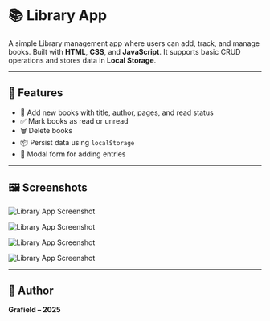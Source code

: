 # 📚 Library App

A simple Library management app where users can add, track, and manage books. Built with **HTML**, **CSS**, and **JavaScript**. It supports basic CRUD operations and stores data in **Local Storage**.

---

## 🚀 Features

- 📘 Add new books with title, author, pages, and read status
- ✅ Mark books as read or unread
- 🗑️ Delete books
- 📦 Persist data using `localStorage`
- 💬 Modal form for adding entries

---

## 🖼️ Screenshots

![Library App Screenshot](https://i.ibb.co/jPv4794C/Screenshot-2025-06-03-at-23-14-14.png)

![Library App Screenshot](https://i.ibb.co/ccrm7z58/Screenshot-2025-06-03-at-22-42-18.png)

![Library App Screenshot](https://i.ibb.co/99hd1V60/Screenshot-2025-06-03-at-22-41-57.png)

![Library App Screenshot](https://i.ibb.co/dsVq0CgY/Screenshot-2025-06-03-at-22-42-08.png)


---

## 👤 Author

**Grafield – 2025**
